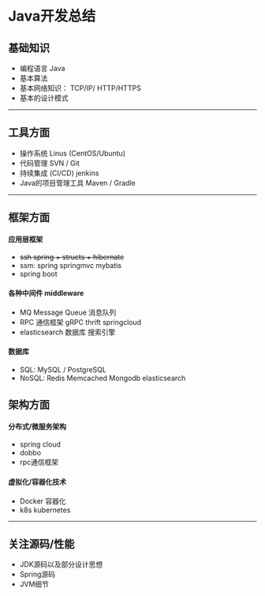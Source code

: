 # Java开发总结  

## 基础知识
- 编程语言 Java   
- 基本算法   
- 基本网络知识： TCP/IP/ HTTP/HTTPS   
- 基本的设计模式

----
 
## 工具方面
- 操作系统 Linus (CentOS/Ubuntu)
- 代码管理 SVN / Git
- 持续集成 (CI/CD) jenkins
- Java的项目管理工具 Maven / Gradle

---

## 框架方面

#### 应用层框架

- ~~ssh spring + structs + hibernate~~
- ssm: spring springmvc mybatis
- spring boot

#### 各种中间件 middleware

- MQ Message Queue 消息队列
- RPC 通信框架 gRPC thrift springcloud
- elasticsearch 数据库 搜索引擎

#### 数据库
- SQL: MySQL / PostgreSQL
- NoSQL: Redis Memcached Mongodb elasticsearch

## 架构方面

#### 分布式/微服务架构
- spring cloud
- dobbo
- rpc通信框架

#### 虚拟化/容器化技术
- Docker 容器化
- k8s kubernetes

---

## 关注源码/性能
- JDK源码以及部分设计思想
- Spring源码
- JVM细节
